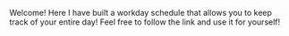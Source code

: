 Welcome! Here I have built a workday schedule that allows you to keep track of your entire day! Feel free to follow the link and use it for yourself!
